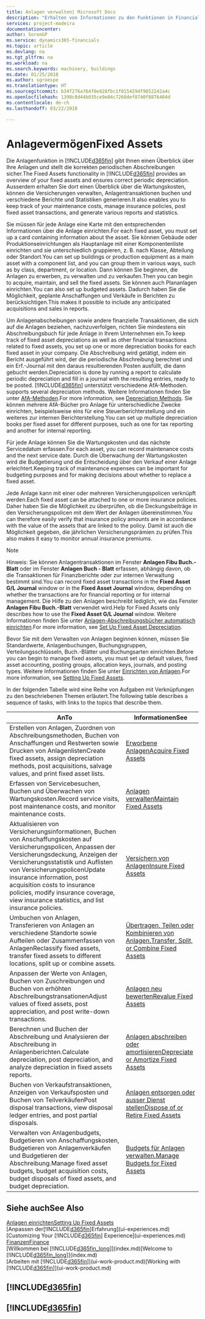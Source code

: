 ```yaml
---
title: Anlagen verwalten| Microsoft Docs
description: "Erhalten von Informationen zu den Funktionen in Financials und eine Übersicht erhalten, wie mit Anlagen gearbeitet wird."
services: project-madeira
documentationcenter: 
author: SorenGP
ms.service: dynamics365-financials
ms.topic: article
ms.devlang: na
ms.tgt_pltfrm: na
ms.workload: na
ms.search.keywords: machinery, buildings
ms.date: 01/25/2018
ms.author: sgroespe
ms.translationtype: HT
ms.sourcegitcommit: b34f276a764f0e828fbc1f015429df9852242a4c
ms.openlocfilehash: 1398c8d44b035ce9e84c7268def8740f8876404d
ms.contentlocale: de-ch
ms.lasthandoff: 03/22/2018

---
```

# <a name="fixed-assets"></a><span data-ttu-id="cf0a8-103">Anlagevermögen</span><span class="sxs-lookup"><span data-stu-id="cf0a8-103">Fixed Assets</span></span>
<span data-ttu-id="cf0a8-104">Die Anlagenfunktion in [!INCLUDE[d365fin](includes/d365fin_md.md)] gibt Ihnen einen Überblick über Ihre Anlagen und stellt die korrekten periodischen Abschreibungen sicher.</span><span class="sxs-lookup"><span data-stu-id="cf0a8-104">The Fixed Assets functionality in [!INCLUDE[d365fin](includes/d365fin_md.md)] provides an overview of your fixed assets and ensures correct periodic depreciation.</span></span> <span data-ttu-id="cf0a8-105">Ausserdem erhalten Sie dort einen Überblick über die Wartungskosten, können die Versicherungen verwalten, Anlagentransaktionen buchen und verschiedene Berichte und Statistiken generieren.</span><span class="sxs-lookup"><span data-stu-id="cf0a8-105">It also enables you to keep track of your maintenance costs, manage insurance policies, post fixed asset transactions, and generate various reports and statistics.</span></span>

<span data-ttu-id="cf0a8-106">Sie müssen für jede Anlage eine Karte mit den entsprechenden Informationen über die Anlage einrichten.</span><span class="sxs-lookup"><span data-stu-id="cf0a8-106">For each fixed asset, you must set up a card containing information about the asset.</span></span> <span data-ttu-id="cf0a8-107">Sie können Gebäude oder Produktionseinrichtungen als Hauptanlage mit einer Komponentenliste einrichten und sie unterschiedlich gruppieren, z. B. nach Klasse, Abteilung oder Standort.</span><span class="sxs-lookup"><span data-stu-id="cf0a8-107">You can set up buildings or production equipment as a main asset with a component list, and you can group them in various ways, such as by class, department, or location.</span></span> <span data-ttu-id="cf0a8-108">Dann können Sie beginnen, die Anlagen zu erwerben, zu verwalten und zu verkaufen.</span><span class="sxs-lookup"><span data-stu-id="cf0a8-108">Then you can begin to acquire, maintain, and sell the fixed assets.</span></span> <span data-ttu-id="cf0a8-109">Sie können auch Plananlagen einrichten.</span><span class="sxs-lookup"><span data-stu-id="cf0a8-109">You can also set up budgeted assets.</span></span> <span data-ttu-id="cf0a8-110">Dadurch haben Sie die Möglichkeit, geplante Anschaffungen und Verkäufe in Berichten zu berücksichtigen.</span><span class="sxs-lookup"><span data-stu-id="cf0a8-110">This makes it possible to include any anticipated acquisitions and sales in reports.</span></span>

<span data-ttu-id="cf0a8-111">Um Anlagenabscheibungen sowie andere finanzielle Transaktionen, die sich auf die Anlagen beziehen, nachzuverfolgen, richten Sie mindestens ein Abschreibungsbuch für jede Anlage in Ihrem Unternehmen ein.</span><span class="sxs-lookup"><span data-stu-id="cf0a8-111">To keep track of fixed asset depreciations as well as other financial transactions related to fixed assets, you set up one or more depreciation books for each fixed asset in your company.</span></span> <span data-ttu-id="cf0a8-112">Die Abschreibung wird getätigt, indem ein Bericht ausgeführt wird, der die periodische Abschreibung berechnet und ein Erf.-Journal mit den daraus resultierenden Posten ausfüllt, die dann gebucht werden.</span><span class="sxs-lookup"><span data-stu-id="cf0a8-112">Depreciation is done by running a report to calculate periodic depreciation and fill in a journal with the resulting entries, ready to be posted.</span></span> [!INCLUDE[d365fin](includes/d365fin_md.md)]<span data-ttu-id="cf0a8-113"> unterstützt verschiedene AfA-Methoden.</span><span class="sxs-lookup"><span data-stu-id="cf0a8-113"> supports several depreciation methods.</span></span> <span data-ttu-id="cf0a8-114">Weitere Informationen finden Sie unter [AfA-Methoden](fa-depreciation-methods.md).</span><span class="sxs-lookup"><span data-stu-id="cf0a8-114">For more information, see [Depreciation Methods](fa-depreciation-methods.md).</span></span> <span data-ttu-id="cf0a8-115">Sie können mehrere AfA-Bücher pro Anlage für unterschiedliche Zwecke einrichten, beispielsweise eins für eine Steuerberichterstellung und ein weiteres zur internen Berichterstellung.</span><span class="sxs-lookup"><span data-stu-id="cf0a8-115">You can set up multiple depreciation books per fixed asset for different purposes, such as one for tax reporting and another for internal reporting.</span></span>

<span data-ttu-id="cf0a8-116">Für jede Anlage können Sie die Wartungskosten und das nächste Servicedatum erfassen.</span><span class="sxs-lookup"><span data-stu-id="cf0a8-116">For each asset, you can record maintenance costs and the next service date.</span></span> <span data-ttu-id="cf0a8-117">Durch die Überwachung der Wartungskosten wird die Budgetierung und die Entscheidung über den Verkauf einer Anlage erleichtert.</span><span class="sxs-lookup"><span data-stu-id="cf0a8-117">Keeping track of maintenance expenses can be important for budgeting purposes and for making decisions about whether to replace a fixed asset.</span></span>

<span data-ttu-id="cf0a8-118">Jede Anlage kann mit einer oder mehreren Versicherungspolicen verknüpft werden.</span><span class="sxs-lookup"><span data-stu-id="cf0a8-118">Each fixed asset can be attached to one or more insurance policies.</span></span> <span data-ttu-id="cf0a8-119">Daher haben Sie die Möglichkeit zu überprüfen, ob die Deckungsbeiträge in den Versicherungspolicen mit dem Wert der Anlagen übereinstimmen.</span><span class="sxs-lookup"><span data-stu-id="cf0a8-119">You can therefore easily verify that insurance policy amounts are in accordance with the value of the assets that are linked to the policy.</span></span> <span data-ttu-id="cf0a8-120">Damit ist auch die Möglichkeit gegeben, die jährlichen Versicherungsprämien zu prüfen.</span><span class="sxs-lookup"><span data-stu-id="cf0a8-120">This also makes it easy to monitor annual insurance premiums.</span></span>

> [!NOTE]  
>   <span data-ttu-id="cf0a8-121">Hinweis: Sie können Anlagentransaktionen im Fenster **Anlagen Fibu Buch.-Blatt** oder im Fenster **Anlagen Buch - Blatt** erfassen, abhängig davon, ob die Transaktionen für Finanzberichte oder zur internen Verwaltung bestimmt sind.</span><span class="sxs-lookup"><span data-stu-id="cf0a8-121">You can record fixed asset transactions in the **Fixed Asset G/L Journal** window or in the **Fixed Asset Journal** window, depending on whether the transactions are for financial reporting or for internal management.</span></span> <span data-ttu-id="cf0a8-122">Die Hilfe zu den Anlagen beschreibt lediglich, wie das Fenster **Anlagen Fibu Buch.-Blatt** verwendet wird.</span><span class="sxs-lookup"><span data-stu-id="cf0a8-122">Help for Fixed Assets only describes how to use the **Fixed Asset G/L Journal** window.</span></span> <span data-ttu-id="cf0a8-123">Weitere Informationen finden Sie unter [Anlagen-Abschreibungsbücher automatisch einrichten](fa-how-setup-depreciation.md).</span><span class="sxs-lookup"><span data-stu-id="cf0a8-123">For more information, see [Set Up Fixed Asset Depreciation](fa-how-setup-depreciation.md).</span></span>

<span data-ttu-id="cf0a8-124">Bevor Sie mit dem Verwalten von Anlagen beginnen können, müssen Sie Standardwerte, Anlagenbuchungen,  Buchungsgruppen, Verteilungsschlüsseln, Buch.-Blätter und Buchungsarten einrichten.</span><span class="sxs-lookup"><span data-stu-id="cf0a8-124">Before you can begin to manage fixed assets, you must set up default values, fixed asset accounting, posting groups, allocation keys, journals, and posting types.</span></span> <span data-ttu-id="cf0a8-125">Weitere Informationen finden Sie unter [Einrichten von Anlagen](fa-setup.md).</span><span class="sxs-lookup"><span data-stu-id="cf0a8-125">For more information, see [Setting Up Fixed Assets](fa-setup.md).</span></span>

<span data-ttu-id="cf0a8-126">In der folgenden Tabelle wird eine Reihe von Aufgaben mit Verknüpfungen zu den beschriebenen Themen erläutert.</span><span class="sxs-lookup"><span data-stu-id="cf0a8-126">The following table describes a sequence of tasks, with links to the topics that describe them.</span></span>

| <span data-ttu-id="cf0a8-127">An</span><span class="sxs-lookup"><span data-stu-id="cf0a8-127">To</span></span> | <span data-ttu-id="cf0a8-128">Informationen</span><span class="sxs-lookup"><span data-stu-id="cf0a8-128">See</span></span> |
| --- | --- |
| <span data-ttu-id="cf0a8-129">Erstellen von Anlagen, Zuordnen von Abschreibungsmethoden, Buchen von Anschaffungen und Restwerten sowie Drucken von Anlagenlisten</span><span class="sxs-lookup"><span data-stu-id="cf0a8-129">Create fixed assets, assign depreciation methods, post acquisitions, salvage values, and print fixed asset lists.</span></span> |[<span data-ttu-id="cf0a8-130">Erworbene Anlagen</span><span class="sxs-lookup"><span data-stu-id="cf0a8-130">Acquire Fixed Assets</span></span>](fa-how-acquire.md) |
| <span data-ttu-id="cf0a8-131">Erfassen von Servicebesuchen, Buchen und Überwachen von Wartungskosten.</span><span class="sxs-lookup"><span data-stu-id="cf0a8-131">Record service visits, post maintenance costs, and monitor maintenance costs.</span></span> |[<span data-ttu-id="cf0a8-132">Anlagen verwalten</span><span class="sxs-lookup"><span data-stu-id="cf0a8-132">Maintain Fixed Assets</span></span>](fa-how-maintain.md) |
| <span data-ttu-id="cf0a8-133">Aktualisieren von Versicherungsinformationen, Buchen von Anschaffungskosten auf Versicherungspolicen, Anpassen der Versicherungsdeckung, Anzeigen der Versicherungsstatistik und Auflisten von Versicherungspolicen</span><span class="sxs-lookup"><span data-stu-id="cf0a8-133">Update insurance information, post acquisition costs to insurance policies, modify insurance coverage, view insurance statistics, and list insurance policies.</span></span> |[<span data-ttu-id="cf0a8-134">Versichern von Anlagen</span><span class="sxs-lookup"><span data-stu-id="cf0a8-134">Insure Fixed Assets</span></span>](fa-how-insure.md) |
| <span data-ttu-id="cf0a8-135">Umbuchen von Anlagen, Transferieren von Anlagen an verschiedene Standorte sowie Aufteilen oder Zusammenfassen von Anlagen</span><span class="sxs-lookup"><span data-stu-id="cf0a8-135">Reclassify fixed assets, transfer fixed assets to different locations, split up or combine assets.</span></span> |[<span data-ttu-id="cf0a8-136">Übertragen, Teilen oder Kombinieren von Anlagen.</span><span class="sxs-lookup"><span data-stu-id="cf0a8-136">Transfer, Split, or Combine Fixed Assets</span></span>](fa-how-trans-split-combine.md) |
| <span data-ttu-id="cf0a8-137">Anpassen der Werte von Anlagen, Buchen von Zuschreibungen und Buchen von erhöhten Abschreibungstransationen</span><span class="sxs-lookup"><span data-stu-id="cf0a8-137">Adjust values of fixed assets, post appreciation, and post write-down transactions.</span></span> |[<span data-ttu-id="cf0a8-138">Anlagen neu bewerten</span><span class="sxs-lookup"><span data-stu-id="cf0a8-138">Revalue Fixed Assets</span></span>](fa-how-revalue.md) |
| <span data-ttu-id="cf0a8-139">Berechnen und Buchen der Abschreibung und Analysieren der Abschreibung in Anlagenberichten.</span><span class="sxs-lookup"><span data-stu-id="cf0a8-139">Calculate depreciation, post depreciation, and  analyze depreciation in fixed assets reports.</span></span> |[<span data-ttu-id="cf0a8-140">Anlagen abschreiben oder amortisieren</span><span class="sxs-lookup"><span data-stu-id="cf0a8-140">Depreciate or Amortize Fixed Assets</span></span>](fa-how-depreciate-amortize.md) |
| <span data-ttu-id="cf0a8-141">Buchen von Verkaufstransaktionen, Anzeigen von Verkaufsposten und Buchen von Teilverkäufen</span><span class="sxs-lookup"><span data-stu-id="cf0a8-141">Post disposal transactions, view disposal ledger entries, and post partial disposals.</span></span> |[<span data-ttu-id="cf0a8-142">Anlagen entsorgen oder ausser Dienst stellen</span><span class="sxs-lookup"><span data-stu-id="cf0a8-142">Dispose of or Retire Fixed Assets</span></span>](fa-how-dispose-retire.md) |
| <span data-ttu-id="cf0a8-143">Verwalten von Anlagenbudgets, Budgetieren von Anschaffungskosten, Budgetieren von Anlagenverkäufen und Budgetieren der Abschreibung.</span><span class="sxs-lookup"><span data-stu-id="cf0a8-143">Manage fixed asset budgets, budget acquisition costs, budget disposals of fixed assets, and budget depreciation.</span></span> |[<span data-ttu-id="cf0a8-144">Budgets für Anlagen verwalten.</span><span class="sxs-lookup"><span data-stu-id="cf0a8-144">Manage Budgets for Fixed Assets</span></span>](fa-how-manage-budgets.md) |

## <a name="see-also"></a><span data-ttu-id="cf0a8-145">Siehe auch</span><span class="sxs-lookup"><span data-stu-id="cf0a8-145">See Also</span></span>
[<span data-ttu-id="cf0a8-146">Anlagen einrichten</span><span class="sxs-lookup"><span data-stu-id="cf0a8-146">Setting Up Fixed Assets</span></span>](fa-setup.md)  
<span data-ttu-id="cf0a8-147">[Anpassen der[!INCLUDE[d365fin](includes/d365fin_md.md)]Erfahrung](ui-experiences.md)</span><span class="sxs-lookup"><span data-stu-id="cf0a8-147">[Customizing Your [!INCLUDE[d365fin](includes/d365fin_md.md)] Experience](ui-experiences.md)</span></span>  
[<span data-ttu-id="cf0a8-148">Finanzen</span><span class="sxs-lookup"><span data-stu-id="cf0a8-148">Finance</span></span>](finance.md)  
<span data-ttu-id="cf0a8-149">[Willkommen bei [!INCLUDE[d365fin_long](includes/d365fin_long_md.md)]](index.md)</span><span class="sxs-lookup"><span data-stu-id="cf0a8-149">[Welcome to [!INCLUDE[d365fin_long](includes/d365fin_long_md.md)]](index.md)</span></span>  
<span data-ttu-id="cf0a8-150">[Arbeiten mit [!INCLUDE[d365fin](includes/d365fin_md.md)]](ui-work-product.md)</span><span class="sxs-lookup"><span data-stu-id="cf0a8-150">[Working with [!INCLUDE[d365fin](includes/d365fin_md.md)]](ui-work-product.md)</span></span>

## [!INCLUDE[d365fin](includes/free_trial_md.md)]  
## [!INCLUDE[d365fin](includes/training_link_md.md)]

